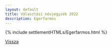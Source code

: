 ```yaml
---
layout: default
title: Választási névjegyzék 2022
description: Egerfarmos
---
```


{% include settlementHTMLs/Egerfarmos.html %}

[Vissza](../)